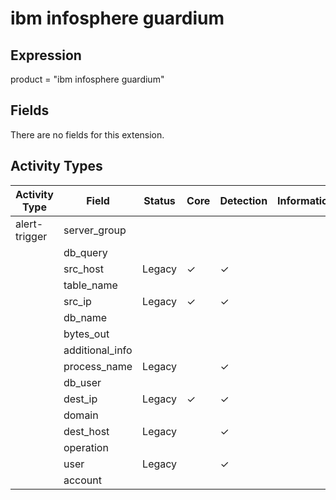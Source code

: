 ibm infosphere guardium
=======================

Expression
----------

product = "ibm infosphere guardium"

Fields
------

There are no fields for this extension.

Activity Types
--------------

| Activity Type | Field           | Status | Core     | Detection | Informational |
| ------------- | --------------- | ------ | -------- | --------- | ------------- |
| alert-trigger | server_group    |        |          |           |               |
|               | db_query        |        |          |           |               |
|               | src_host        | Legacy | &#10003; | &#10003;  |               |
|               | table_name      |        |          |           |               |
|               | src_ip          | Legacy | &#10003; | &#10003;  |               |
|               | db_name         |        |          |           |               |
|               | bytes_out       |        |          |           |               |
|               | additional_info |        |          |           |               |
|               | process_name    | Legacy |          | &#10003;  |               |
|               | db_user         |        |          |           |               |
|               | dest_ip         | Legacy | &#10003; | &#10003;  |               |
|               | domain          |        |          |           |               |
|               | dest_host       | Legacy |          | &#10003;  |               |
|               | operation       |        |          |           |               |
|               | user            | Legacy |          | &#10003;  |               |
|               | account         |        |          |           |               |

